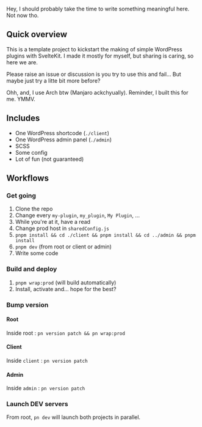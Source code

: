 Hey, I should probably take the time to write something meaningful here. Not now tho.

## Quick overview

This is a template project to kickstart the making of simple WordPress plugins with SvelteKit. I made it mostly for myself, but sharing is caring, so here we are.

Please raise an issue or discussion is you try to use this and fail... But maybe just try a litte bit more before?

Ohh, and, I use Arch btw (Manjaro ackchyually). Reminder, I built this for me. YMMV.

## Includes

-   One WordPress shortcode (`./client`)
-   One WordPress admin panel (`./admin`)
-   SCSS
-   Some config
-   Lot of fun (not guaranteed)

## Workflows

### Get going

1. Clone the repo
1. Change every `my-plugin`, `my_plugin`, `My Plugin`, ...
1. While you're at it, have a read
1. Change prod host in `sharedConfig.js`
1. `pnpm install && cd ./client && pnpm install && cd ../admin && pnpm install`
1. `pnpm dev` (from root or client or admin)
1. Write some code

### Build and deploy

1. `pnpm wrap:prod` (will build automatically)
1. Install, activate and... hope for the best?

### Bump version

#### Root

Inside root : `pn version patch && pn wrap:prod`

#### Client

Inside `client` : `pn version patch`

#### Admin

Inside `admin` : `pn version patch`

### Launch DEV servers

From root, `pn dev` will launch both projects in parallel.
